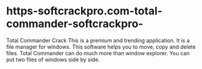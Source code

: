 # https-softcrackpro.com-total-commander-softcrackpro-
Total Commander Crack  This is a premium and trending application. It is a file manager for windows. This software helps you to move, copy and delete files. Total Commander can do much more than window explorer. You can put two files of windows side by side.
